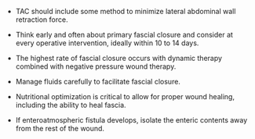 - TAC should include some method to minimize lateral abdominal wall retraction force.

- Think early and often about primary fascial closure and consider at every operative intervention, ideally within 10 to 14 days.

- The highest rate of fascial closure occurs with dynamic therapy combined with negative pressure wound therapy.

- Manage fluids carefully to facilitate fascial closure.

- Nutritional optimization is critical to allow for proper wound healing, including the ability to heal fascia.

- If enteroatmospheric fistula develops, isolate the enteric contents away from the rest of the wound.